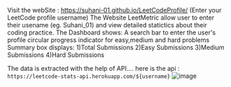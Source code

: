 Visit the webSite : https://suhani-01.github.io/LeetCodeProfile/
(Enter your LeetCode profile username)
The Website LeetMetric allow user to enter their usename (eg. Suhani_01) and view detailed statictics about their coding practice. 
The Dashboard shows:
       A search bar to enter the user's profile
       circular progress indicator for easy,medium and hard problems
       Summary box displays:
              1)Total Submissions
              2)Easy Submissions
              3)Medium Submissions
              4)Hard Submissions


The data is extracted with the help of API.... here is the api : `https://leetcode-stats-api.herokuapp.com/${username}`
![image](https://github.com/user-attachments/assets/14a49a66-ad34-4abe-97fa-b4ae22afde3a)


